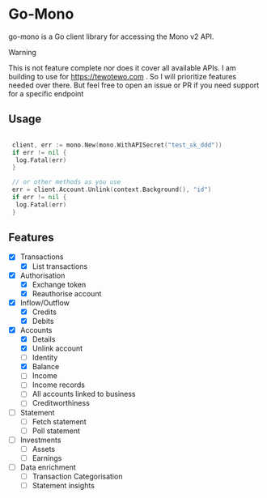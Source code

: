 # Go-Mono

go-mono is a Go client library for accessing the Mono v2 API.

> [!WARNING]
> This is not feature complete nor does it cover all available APIs.
> I am building to use for <https://tewotewo.com> . So I will prioritize
> features needed over there. But feel free to open an issue or PR if you need
> support for a specific endpoint

## Usage

```go

 client, err := mono.New(mono.WithAPISecret("test_sk_ddd"))
 if err != nil {
  log.Fatal(err)
 }

 // or other methods as you use
 err = client.Account.Unlink(context.Background(), "id")
 if err != nil {
  log.Fatal(err)
 }

```

## Features

- [x] Transactions
  - [x] List transactions
- [x] Authorisation
  - [x] Exchange token
  - [x] Reauthorise account
- [x] Inflow/Outflow
  - [x] Credits
  - [x] Debits
- [x] Accounts
  - [x] Details
  - [x] Unlink account
  - [ ] Identity
  - [x] Balance
  - [ ] Income
  - [ ] Income records
  - [ ] All accounts linked to business
  - [ ] Creditworthiness
- [ ] Statement
  - [ ] Fetch statement
  - [ ] Poll statement
- [ ] Investments
  - [ ] Assets
  - [ ] Earnings
- [ ] Data enrichment
  - [ ] Transaction Categorisation
  - [ ] Statement insights
